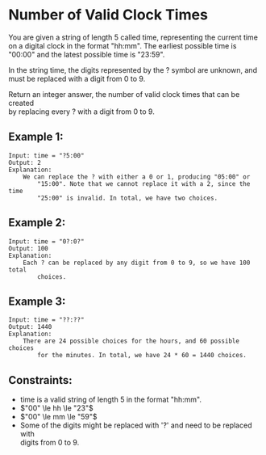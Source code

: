 # Number of Valid Clock Times

You are given a string of length 5 called time, representing the current time  
on a digital clock in the format "hh:mm". The earliest possible time is  
"00:00" and the latest possible time is "23:59".

In the string time, the digits represented by the ? symbol are unknown, and  
must be replaced with a digit from 0 to 9.

Return an integer answer, the number of valid clock times that can be created  
by replacing every ? with a digit from 0 to 9.

 

## Example 1:

    Input: time = "?5:00"
    Output: 2
    Explanation: 
        We can replace the ? with either a 0 or 1, producing "05:00" or 
            "15:00". Note that we cannot replace it with a 2, since the time
            "25:00" is invalid. In total, we have two choices.

## Example 2:

    Input: time = "0?:0?"
    Output: 100
    Explanation: 
        Each ? can be replaced by any digit from 0 to 9, so we have 100 total 
            choices.

## Example 3:

    Input: time = "??:??"
    Output: 1440
    Explanation: 
        There are 24 possible choices for the hours, and 60 possible choices 
            for the minutes. In total, we have 24 * 60 = 1440 choices.

 

## Constraints:

* time is a valid string of length 5 in the format "hh:mm".
* $"00" \le hh \le "23"$
* $"00" \le mm \le "59"$
* Some of the digits might be replaced with '?' and need to be replaced with  
digits from 0 to 9.

